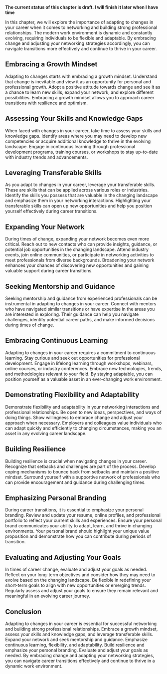 **The current status of this chapter is draft. I will finish it later when I have time**

In this chapter, we will explore the importance of adapting to changes in your career when it comes to networking and building strong professional relationships. The modern work environment is dynamic and constantly evolving, requiring individuals to be flexible and adaptable. By embracing change and adjusting your networking strategies accordingly, you can navigate transitions more effectively and continue to thrive in your career.

Embracing a Growth Mindset
--------------------------

Adapting to changes starts with embracing a growth mindset. Understand that change is inevitable and view it as an opportunity for personal and professional growth. Adopt a positive attitude towards change and see it as a chance to learn new skills, expand your network, and explore different possibilities. Embracing a growth mindset allows you to approach career transitions with resilience and optimism.

Assessing Your Skills and Knowledge Gaps
----------------------------------------

When faced with changes in your career, take time to assess your skills and knowledge gaps. Identify areas where you may need to develop new competencies or acquire additional knowledge to thrive in the evolving landscape. Engage in continuous learning through professional development programs, training courses, or workshops to stay up-to-date with industry trends and advancements.

Leveraging Transferable Skills
------------------------------

As you adapt to changes in your career, leverage your transferable skills. These are skills that can be applied across various roles or industries. Identify the skills you possess that are valuable in the changing landscape and emphasize them in your networking interactions. Highlighting your transferable skills can open up new opportunities and help you position yourself effectively during career transitions.

Expanding Your Network
----------------------

During times of change, expanding your network becomes even more critical. Reach out to new contacts who can provide insights, guidance, or potential job opportunities in the changing landscape. Attend industry events, join online communities, or participate in networking activities to meet professionals from diverse backgrounds. Broadening your network enhances your chances of discovering new opportunities and gaining valuable support during career transitions.

Seeking Mentorship and Guidance
-------------------------------

Seeking mentorship and guidance from experienced professionals can be instrumental in adapting to changes in your career. Connect with mentors who have navigated similar transitions or have expertise in the areas you are interested in exploring. Their guidance can help you navigate challenges, identify potential career paths, and make informed decisions during times of change.

Embracing Continuous Learning
-----------------------------

Adapting to changes in your career requires a commitment to continuous learning. Stay curious and seek out opportunities for professional development. Engage in lifelong learning through workshops, webinars, online courses, or industry conferences. Embrace new technologies, trends, and methodologies relevant to your field. By staying adaptable, you can position yourself as a valuable asset in an ever-changing work environment.

Demonstrating Flexibility and Adaptability
------------------------------------------

Demonstrate flexibility and adaptability in your networking interactions and professional relationships. Be open to new ideas, perspectives, and ways of doing things. Show willingness to embrace change and adjust your approach when necessary. Employers and colleagues value individuals who can adapt quickly and efficiently to changing circumstances, making you an asset in any evolving career landscape.

Building Resilience
-------------------

Building resilience is crucial when navigating changes in your career. Recognize that setbacks and challenges are part of the process. Develop coping mechanisms to bounce back from setbacks and maintain a positive mindset. Surround yourself with a supportive network of professionals who can provide encouragement and guidance during challenging times.

Emphasizing Personal Branding
-----------------------------

During career transitions, it is essential to emphasize your personal branding. Review and update your resume, online profiles, and professional portfolio to reflect your current skills and experiences. Ensure your personal brand communicates your ability to adapt, learn, and thrive in changing environments. Your personal brand should highlight your unique value proposition and demonstrate how you can contribute during periods of transition.

Evaluating and Adjusting Your Goals
-----------------------------------

In times of career change, evaluate and adjust your goals as needed. Reflect on your long-term objectives and consider how they may need to evolve based on the changing landscape. Be flexible in redefining your short-term goals to align with new opportunities or emerging trends. Regularly assess and adjust your goals to ensure they remain relevant and meaningful in an evolving career journey.

Conclusion
----------

Adapting to changes in your career is essential for successful networking and building strong professional relationships. Embrace a growth mindset, assess your skills and knowledge gaps, and leverage transferable skills. Expand your network and seek mentorship and guidance. Emphasize continuous learning, flexibility, and adaptability. Build resilience and emphasize your personal branding. Evaluate and adjust your goals as needed. By embracing change and adapting your networking strategies, you can navigate career transitions effectively and continue to thrive in a dynamic work environment.
